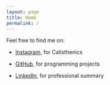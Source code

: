 ```yaml
---
layout: page
title: Home
permalink: /
---
```


Feel free to find me on:

* [Instagram](https://www.instagram.com/konstantinos_alatzas), for Calisthenics

* [GitHub](https://www.github.com/konstantinosalatzas), for programming projects

* [LinkedIn](https://www.linkedin.com/in/konstantinos-alatzas), for professional summary
